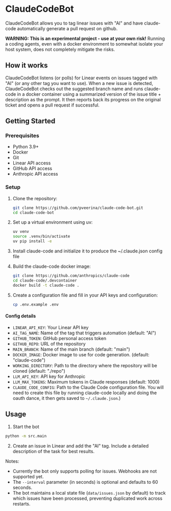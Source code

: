 # ClaudeCodeBot

ClaudeCodeBot allows you to tag linear issues with "AI" and have claude-code automatically generate a pull request on github.

**WARNING: This is an experimental project - use at your own risk!** Running a coding agents, even with a docker environment to somewhat isolate your host system, does not completely mitigate the risks.

## How it works
ClaudeCodeBot listens (or polls) for Linear events on issues tagged with "AI" (or any other tag you want to use).
When a new issue is detected, ClaudeCodeBot checks out the suggested branch name and runs claude-code in a docker container using a summarized version of the issue title + description as the prompt. It then reports back its progress on the original ticket and opens a pull request if successful.


## Getting Started

### Prerequisites
- Python 3.9+
- Docker
- Git
- Linear API access
- GitHub API access
- Anthropic API access

### Setup

1. Clone the repository:
   ```bash
   git clone https://github.com/pveerina/claude-code-bot.git
   cd claude-code-bot
   ```

2. Set up a virtual environment using uv: 
   ```bash
   uv venv
   source .venv/bin/activate
   uv pip install -e 
   ```

4. Install claude-code and initialize it to produce the ~/.claude.json config file

4. Build the claude-code docker image:
   ```bash
   git clone https://github.com/anthropics/claude-code
   cd claude-code/.devcontainer
   docker build -t claude-code .
   ```

5. Create a configuration file and fill in your API keys and configuration:
   ```bash
   cp .env.example .env
   ```

#### Config details
- `LINEAR_API_KEY`: Your Linear API key
- `AI_TAG_NAME`: Name of the tag that triggers automation (default: "AI")
- `GITHUB_TOKEN`: GitHub personal access token
- `GITHUB_REPO`: URL of the repository
- `MAIN_BRANCH`: Name of the main branch (default: "main")
- `DOCKER_IMAGE`: Docker image to use for code generation. (default: "claude-code")
- `WORKING_DIRECTORY`: Path to the directory where the repository will be cloned (default: "./repo")
- `LLM_API_KEY`: API key for Anthropic
- `LLM_MAX_TOKENS`: Maximum tokens in Claude responses (default: 1000)
- `CLAUDE_CODE_CONFIG`: Path to the Claude Code configuration file. You will need to create this file by running claude-code locally and doing the oauth dance, it then gets saved to `~/.claude.json`.)


## Usage

1. Start the bot
```bash
python -m src.main
```

2. Create an issue in Linear and add the "AI" tag. Include a detailed description of the task for best results.

Notes:
- Currently the bot only supports polling for issues. Webhooks are not supported yet.
- The `--interval` parameter (in seconds) is optional and defaults to 60 seconds.
- The bot maintains a local state file (`data/issues.json` by default) to track which issues have been processed, preventing duplicated work across restarts.

